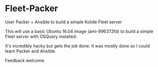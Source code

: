 # Fleet-Packer
User Packer + Ansible to build a simple Kolide Fleet server

This will use a basic Ubuntu 16.04 image (ami-996372fd) to build a simple Fleet server with OSQuery installed.

It's incredibly hacky but gets the job done. It was mostly done so I could learn Packer and Ansible.

Feedback welcome.
